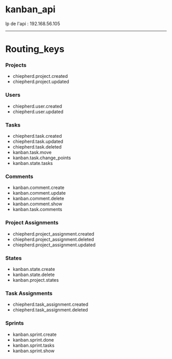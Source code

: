 # kanban_api

Ip de l'api : 192.168.56.105

---

# Routing_keys

### Projects
- chiepherd.project.created
- chiepherd.project.updated

### Users
- chiepherd.user.created
- chiepherd.user.updated

### Tasks
- chiepherd.task.created
- chiepherd.task.updated
- chiepherd.task.deleted
- kanban.task.move
- kanban.task.change_points
- kanban.state.tasks

### Comments
- kanban.comment.create
- kanban.comment.update
- kanban.comment.delete
- kanban.comment.show
- kanban.task.comments

### Project Assignments
- chiepherd.project_assignment.created
- chiepherd.project_assignment.deleted
- chiepherd.project_assignment.updated

### States
- kanban.state.create
- kanban.state.delete
- kanban.project.states

### Task Assignments
- chiepherd.task_assignment.created
- chiepherd.task_assignment.deleted

### Sprints
- kanban.sprint.create
- kanban.sprint.done
- kanban.sprint.tasks
- kanban.sprint.show
